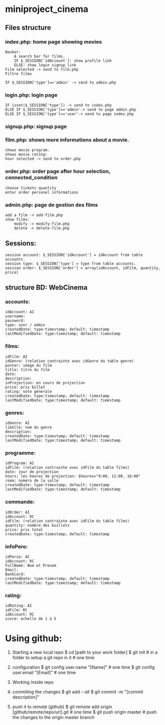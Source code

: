 # miniproject_cinema

## Files structure
### index.php: home page showing movies
   	Navbar:
        A search bar for films.
        IF $_SESSION['idAccount']: show profile link
        ELSE: show login signup link
    Film selected -> send to film.php
    Filtre films

    IF $_SESSION['type']=='admin' -> send to admin.php

### login.php: login page
    IF isset($_SESSION['type']) -> send to index.php
    ELSE IF $_SESSION['type']=='admin'-> send to page admin.php
    ELSE IF $_SESSION['type']=='user'-> send to page index.php

### signup.php: signup page

### film.php: shows more informations about a movie.
    shows movie program.
    shows movie rating:
    hour selected -> send to order.php

### order.php: order page after hour selection, connected_condition
    choose tickets quantity
    enter order personel informations

### admin.php: page de gestion des films
    add a film -> add-film.php
    show films:
        modify -> modify-film.php
        delete -> delete-film.php

## Sessions:
    session account: $_SESSION['idAccount'] = idAccount from table accounts.
    session type: $_SESSION['type'] = type from table accounts.
    session order: $_SESSION['order'] = array(idAccount, idFilm, quantity, price)

## structure BD: WebCinema
### accounts:
    idAccount: AI
    username:
    password:
    type: user / admin
    createdDate: type:timestamp; default: timestamp
    lastModifiedDate: type:timestamp; default: timestamp

### films:
    idFilm: AI
    idGenre: (relation contrainte avec idGenre du table genre)
    poster: image du film
    title: titre du film
    date:
    description:
    inProjection: en cours de projection
    price: prix billet
    rating: note generale
    createdDate: type:timestamp; default: timestamp
    lastModifiedDate: type:timestamp; default: timestamp

### genres:
    idGenre: AI
    libelle: nom du genre
    description:
    createdDate: type:timestamp; default: timestamp
    lastModifiedDate: type:timestamp; default: timestamp

### programme:
    idProgram: AI
    idFilm: (relation contrainte avec idFilm du table films)
    date: jour de projection
    hours: les heures de projection: $heures="9:00, 12:00, 16:00"
    room: numero de la salle
    createdDate: type:timestamp; default: timestamp
    lastModifiedDate: type:timestamp; default: timestamp

### commande:
    idOrder: AI
    idAccount: RC
    idFilm: (relation contrainte avec idFilm du table films)
    quantity: nombre des buillets
    price: prix total
    createdDate: type:timestamp; default: timestamp

### infoPero:
    idPerso: AI
    idAccount: RC
    FullName: Nom et Prenom
    Email:
    BankCard:
    createdDate: type:timestamp; default: timestamp
    lastModifiedDate: type:timestamp; default: timestamp

### rating:
    idRating: AI
    idFilm: RC
    idAccount: RC
    score: echelle de 1 à 5

# Using github:
1. Starting a new local repo
$ cd [path to your work folder]
$ git init # in a folder to setup a git repo in it # one time

2. configuration
$ git config user.name "[Name]" # one time
$ git config user.email "[Email]" # one time

3. Working inside repo

4. commiting the changes
$ git add --all
$ git commit -m "[commit description]"

5. push it to remote (github)
$ git remote add origin [github/remote/repo/url].git # one time
$ git push origin master # push the changes to the origin master branch